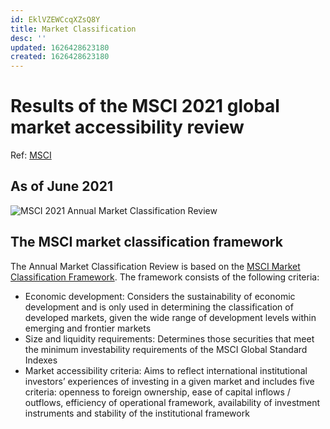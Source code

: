 ```yaml
---
id: EklVZEWCcqXZsQ8Y
title: Market Classification
desc: ''
updated: 1626428623180
created: 1626428623180
---
```


# Results of the MSCI 2021 global market accessibility review

Ref: [MSCI](https://www.msci.com/market-classification)

## As of June 2021

![MSCI 2021 Annual Market Classification Review](https://www.msci.com/documents/1296102/21550762/Market-Classification-Chart.svg/d962fd31-7b73-75b1-613c-2bcc463921bc?t=1622190125185)

## The MSCI market classification framework
The Annual Market Classification Review is based on the [MSCI Market Classification Framework](https://www.msci.com/documents/1296102/1330218/MSCI_MARKET_CLASSIFICATION_FRAMEWORK_2021.pdf). The framework consists of the following criteria:
- Economic development: Considers the sustainability of economic development and is only used in determining the classification of developed markets, given the wide range of development levels within emerging and frontier markets
- Size and liquidity requirements: Determines those securities that meet the minimum investability requirements of the MSCI Global Standard Indexes
- Market accessibility criteria: Aims to reflect international institutional investors’ experiences of investing in a given market and includes five criteria: openness to foreign ownership, ease of capital inflows / outflows, efficiency of operational framework, availability of investment instruments and stability of the institutional framework
